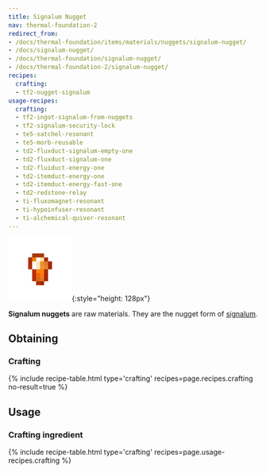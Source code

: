 ```yaml
---
title: Signalum Nugget
nav: thermal-foundation-2
redirect_from:
- /docs/thermal-foundation/items/materials/nuggets/signalum-nugget/
- /docs/signalum-nugget/
- /docs/thermal-foundation/signalum-nugget/
- /docs/thermal-foundation-2/signalum-nugget/
recipes:
  crafting:
  - tf2-nugget-signalum
usage-recipes:
  crafting:
  - tf2-ingot-signalum-from-nuggets
  - tf2-signalum-security-lock
  - te5-satchel-resonant
  - te5-morb-reusable
  - td2-fluxduct-signalum-empty-one
  - td2-fluxduct-signalum-one
  - td2-fluiduct-energy-one
  - td2-itemduct-energy-one
  - td2-itemduct-energy-fast-one
  - td2-redstone-relay
  - ti-fluxomagnet-resonant
  - ti-hypoinfuser-resonant
  - ti-alchemical-quiver-resonant
---
```


![Signalum nugget](/assets/images/thermal-foundation-2/nugget-signalum.png){:style="height: 128px"}


**Signalum nuggets** are raw materials. They are the nugget form of
[signalum](/docs/1.12/thermal-foundation-2/signalum-ingot/).


Obtaining
---------

### Crafting
{% include recipe-table.html type='crafting' recipes=page.recipes.crafting no-result=true %}


Usage
-----

### Crafting ingredient
{% include recipe-table.html type='crafting' recipes=page.usage-recipes.crafting %}
